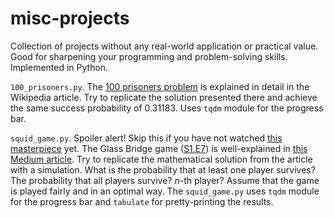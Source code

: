 # misc-projects
Collection of projects without any real-world application or practical value. Good for sharpening your programming and problem-solving skills. Implemented in Python.

`100_prisoners.py`.  The [100 prisoners problem](https://en.wikipedia.org/wiki/100_prisoners_problem) is explained in detail in the Wikipedia article. Try to replicate the solution presented there and achieve the same success probability of 0.31183. Uses `tqdm` module for the progress bar.

`squid_game.py`. Spoiler alert! Skip this if you have not watched [this masterpiece](https://en.wikipedia.org/wiki/Squid_Game) yet. The Glass Bridge game ([S1.E7](https://www.imdb.com/title/tt15215462/)) is well-explained in [this Medium article](https://medium.com/@lakshayakula/the-squid-game-glass-bridge-game-explained-with-probability-138371d77b52). Try to replicate the mathematical solution from the article with a simulation. What is the probability that at least one player survives? The probability that all players survive? *n*-th player? Assume that the game is played fairly and in an optimal way. The `squid_game.py` uses `tqdm` module for the progress bar and `tabulate` for pretty-printing the results.






